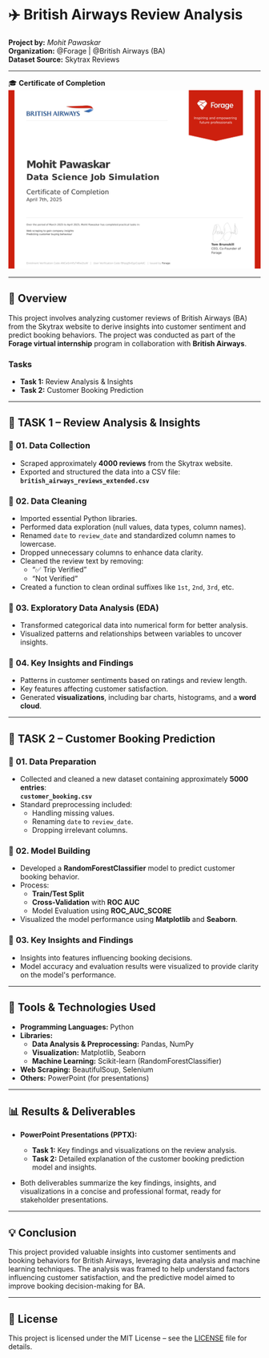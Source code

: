 # ✈️ **British Airways Review Analysis**  
**Project by:** *Mohit Pawaskar*  
**Organization:** @Forage | @British Airways (BA)  
**Dataset Source:** Skytrax Reviews  

---

🎓 **Certificate of Completion**  
![Certificate](images/Certificate.png)


---

## 📌 **Overview**

This project involves analyzing customer reviews of British Airways (BA) from the Skytrax website to derive insights into customer sentiment and predict booking behaviors. The project was conducted as part of the **Forage virtual internship** program in collaboration with **British Airways**.

### Tasks
- **Task 1:** Review Analysis & Insights  
- **Task 2:** Customer Booking Prediction

---

## 🧹 **TASK 1 – Review Analysis & Insights**

### 🔹 **01. Data Collection**
- Scraped approximately **4000 reviews** from the Skytrax website.
- Exported and structured the data into a CSV file:  
  **`british_airways_reviews_extended.csv`**

### 🔹 **02. Data Cleaning**
- Imported essential Python libraries.
- Performed data exploration (null values, data types, column names).
- Renamed `date` to `review_date` and standardized column names to lowercase.
- Dropped unnecessary columns to enhance data clarity.
- Cleaned the review text by removing:
  - “✅ Trip Verified”
  - “Not Verified”
- Created a function to clean ordinal suffixes like `1st`, `2nd`, `3rd`, etc.

### 🔹 **03. Exploratory Data Analysis (EDA)**
- Transformed categorical data into numerical form for better analysis.
- Visualized patterns and relationships between variables to uncover insights.

### 🔹 **04. Key Insights and Findings**
- Patterns in customer sentiments based on ratings and review length.
- Key features affecting customer satisfaction.
- Generated **visualizations**, including bar charts, histograms, and a **word cloud**.

---

## 🧹 **TASK 2 – Customer Booking Prediction**

### 🔹 **01. Data Preparation**
- Collected and cleaned a new dataset containing approximately **5000 entries**:  
  **`customer_booking.csv`**
- Standard preprocessing included:
  - Handling missing values.
  - Renaming `date` to `review_date`.
  - Dropping irrelevant columns.

### 🔹 **02. Model Building**
- Developed a **RandomForestClassifier** model to predict customer booking behavior.
- Process:
  - **Train/Test Split**
  - **Cross-Validation** with **ROC AUC**
  - Model Evaluation using **ROC_AUC_SCORE**
- Visualized the model performance using **Matplotlib** and **Seaborn**.

### 🔹 **03. Key Insights and Findings**
- Insights into features influencing booking decisions.
- Model accuracy and evaluation results were visualized to provide clarity on the model's performance.

---

## 🚀 **Tools & Technologies Used**
- **Programming Languages:** Python  
- **Libraries:**  
  - **Data Analysis & Preprocessing:** Pandas, NumPy  
  - **Visualization:** Matplotlib, Seaborn  
  - **Machine Learning:** Scikit-learn (RandomForestClassifier)  
- **Web Scraping:** BeautifulSoup, Selenium  
- **Others:** PowerPoint (for presentations)

---

## 📊 **Results & Deliverables**
- **PowerPoint Presentations (PPTX):**  
  - **Task 1:** Key findings and visualizations on the review analysis.
  - **Task 2:** Detailed explanation of the customer booking prediction model and insights.
  
- Both deliverables summarize the key findings, insights, and visualizations in a concise and professional format, ready for stakeholder presentations.

---

## 💡 **Conclusion**
This project provided valuable insights into customer sentiments and booking behaviors for British Airways, leveraging data analysis and machine learning techniques. The analysis was framed to help understand factors influencing customer satisfaction, and the predictive model aimed to improve booking decision-making for BA.

---

## 📄 **License**
This project is licensed under the MIT License – see the [LICENSE](LICENSE) file for details.
